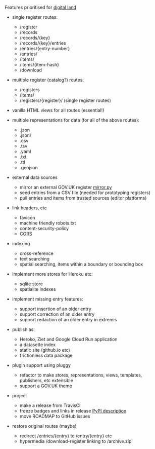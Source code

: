Features prioritised for [digital land](https://gitub.io/digital-land)

* single register routes:
  - /register
  - /records
  - /records/{key}
  - /records/{key}/entries
  - /entries/{entry-number}
  - /entries/
  - /items/
  - /items/{item-hash}
  - /download

* multiple register (catalog?) routes:
  - /registers
  - /items/
  - /registers/{register}/ (single register routes)

* vanilla HTML views for all routes (essential!)

* multiple representations for data (for all of the above routes):
  - .json
  - .jsonl
  - .csv
  - .tsv
  - .yaml
  - .txt
  - .ttl
  - .geojson

* external data sources
  - mirror an external GOV.UK register [mirror.py](/mirror.py)
  - seed entries from a CSV file (needed for prototyping registers)
  - pull entries and items from trusted sources (editor platforms)

* link headers, etc
  - favicon
  - machine friendly robots.txt
  - content-security-policy
  - CORS

* indexing
  - cross-reference
  - text searching
  - spatial searching, items within a boundary or bounding box

* implement more stores for Heroku etc:
  - sqlite store
  - spatialite indexes

* implement missing entry features:
  - support insertion of an older entry
  - support correction of an older entry
  - support redaction of an older entry in extremis

* publish as:
  - Heroko, Ziet and Google Cloud Run application
  - a datasette index
  - static site (github.io etc)
  - frictionless data package

* plugin support using pluggy
   - refactor to make stores, representations, views, templates, publishers, etc extensible
   - support a GOV.UK theme

* project
  - make a release from TravisCI
  - freeze badges and links in release [PyPI description](https://pypi.org/project/openregister/)
  - move ROADMAP to GitHub issues

* restore original routes (maybe)
   - redirect /entries/{entry} to /entry/{entry} etc
   - hypermedia /download-register linking to /archive.zip
